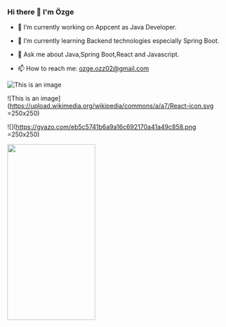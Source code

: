 ### Hi there 👋 I'm Özge


- 🔭 I’m currently working on Appcent as Java Developer.


- 🌱 I’m currently learning Backend technologies especially Spring Boot.


- 💬 Ask me about Java,Spring Boot,React and Javascript.


- 📫 How to reach me: ozge.ozz02@gmail.com


![This is an image](https://upload.wikimedia.org/wikipedia/commons/4/44/Spring_Framework_Logo_2018.svg)

![This is an image](https://upload.wikimedia.org/wikipedia/commons/a/a7/React-icon.svg =250x250)

![](https://gyazo.com/eb5c5741b6a9a16c692170a41a49c858.png =250x250)

<img src="https://camo.githubusercontent.com/..." data-canonical-src="https://gyazo.com/eb5c5741b6a9a16c692170a41a49c858.png" width="200" height="400" />




